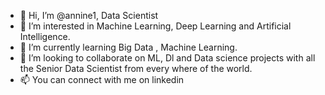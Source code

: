 - 👋 Hi, I’m @annine1, Data Scientist
- 👀 I’m interested in  Machine Learning, Deep Learning and Artificial Intelligence.
- 🌱 I’m currently learning Big Data , Machine Learning.
- 💞️ I’m looking to collaborate on ML, Dl and Data science projects with all the Senior Data Scientist from every where of the world.
- 📫 You can connect with me on linkedin

<!---
annine1/annine1 is a ✨ special ✨ repository because its `README.md` (this file) appears on your GitHub profile.
You can click the Preview link to take a look at your changes.
--->
